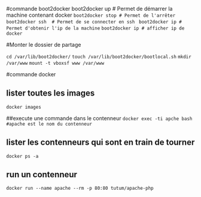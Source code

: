 #commande boot2docker
  boot2docker up  # Permet de démarrer la machine contenant docker
`boot2docker stop # Permet de l'arrêter`
`boot2docker ssh  # Permet de se connecter en ssh `
`boot2docker ip # Permet d'obtenir l'ip de la machine`
`boot2docker ip # afficher ip de docker`

#Monter le dossier de partage

`cd /var/lib/boot2docker/`
`touch /var/lib/boot2docker/bootlocal.sh`
`mkdir /var/www`
`mount -t vboxsf www /var/www`


#commande docker



## lister toutes les images
`docker images`


##execute une commande dans le contenneur
`docker exec -ti apche bash #apache est le nom du contenneur`

## lister les contenneurs qui sont en train de tourner
`docker ps -a`

## run un  contenneur
`docker run --name apache --rm -p 80:80 tutum/apache-php`

